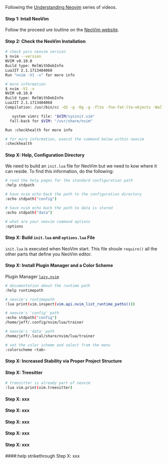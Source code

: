 

Following the [Understanding Neovim](https://www.youtube.com/playlist?list=PLx2ksyallYzW4WNYHD9xOFrPRYGlntAft) series of videos.

#### Step 1: Intall NeoVim
Follow the proceed ure loutline on the [NeoVim website](https://neovim.io/).

#### Step 2: Check the NeoVim Installation
```bash
# check yoru neovim version
$ nvim --version
NVIM v0.10.0
Build type: RelWithDebInfo
LuaJIT 2.1.1713484068
Run "nvim -V1 -v" for more info

# more information
$ nvim -V1 -v
NVIM v0.10.0
Build type: RelWithDebInfo
LuaJIT 2.1.1713484068
Compilation: /usr/bin/cc -O2 -g -Og -g -flto -fno-fat-lto-objects -Wall -Wextra -pedantic -Wno-unused-parameter -Wstrict-prototypes -std=gnu99 -Wshadow -Wconversion -Wvla -Wdouble-promotion -Wmissing-noreturn -Wmissing-format-attribute -Wmissing-prototypes -fsigned-char -fstack-protector-strong -Wno-conversion -fno-common -Wno-unused-result -Wimplicit-fallthrough -fdiagnostics-color=always  -DUNIT_TESTING -DHAVE_UNIBILIUM -D_GNU_SOURCE -DINCLUDE_GENERATED_DECLARATIONS -I/build/nvim/parts/nvim/build/.deps/usr/include/luajit-2.1 -I/build/nvim/parts/nvim/build/.deps/usr/include -I/build/nvim/parts/nvim/build/build/src/nvim/auto -I/build/nvim/parts/nvim/build/build/include -I/build/nvim/parts/nvim/build/build/cmake.config -I/build/nvim/parts/nvim/build/src -I/usr/include

   system vimrc file: "$VIM/sysinit.vim"
  fall-back for $VIM: "/usr/share/nvim"

Run :checkhealth for more info

# for more information, execut the command below within neovim
:checkhealth
```

#### Step X: Help, Configuration Directory
We need to build an `init.lua` file for NeoVim but we need to kow where it can reside.
To find this information, do the following:

```bash
# read the help pages for the standard configuration path
:help stdpath

# have nvim echo back the path to the configuration directory
:echo stdpath("config")

# have nvim echo back the path to data is stored
:echo stdpath("data")

# what are your neovim command options
:options
```

#### Step X: Build `init.lua` and `options.lua` File
`init.lua` is executed when NeoVim start.
This file shoule `require()` all the other parts that define you NeoVim editor.

#### Step X: Install Plugin Manager and a Color Scheme
Plugin Manager [`lazy.nvim`](https://github.com/folke/lazy.nvim)

```bash
# documentation about the runtime path
:help runtimepath

# neovim's runtimepath
:lua print(vim.inspect(vim.api.nvim_list_runtime_paths()))

# neovim's 'config' path
:echo stdpath("config")
/home/jeff/.config/nvim/lua/trainer

# neovim's 'data' path
/home/jeff/.local/share/nvim/lua/trainer

# set the color scheme and select from the menu
:colorscheme <tab>
```

#### Step X: Increased Stability via Proper Project Structure

#### Step X: Treesitter
```bash
# treesitter is already part of neovim
:lua vim.print(vim.treesitter)
```
#### Step X: xxx
#### Step X: xxx
#### Step X: xxx
#### Step X: xxx
#### Step X: xxx
####:help strikethrough Step X: xxx
